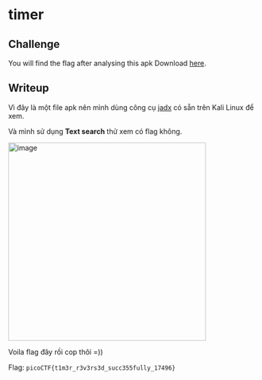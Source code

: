 # **timer**
## **Challenge**
You will find the flag after analysing this apk
Download [here](https://github.com/TITANs1506/CTF-Writeups/blob/main/PicoCTF%202023/Reverse%20Engineering/timer/timer.apk).
## **Writeup**
Vì đây là một file apk nên mình dùng công cụ [jadx](https://github.com/skylot/jadx) có sẵn trên Kali Linux để xem.

Và mình sử dụng **Text search** thử xem có flag không.

<img width="398" alt="image" src="https://user-images.githubusercontent.com/42516564/228818851-781a7ddd-45ee-432a-b63c-be18be284bb1.png">

Voila flag đây rồi cop thôi =))

Flag: `picoCTF{t1m3r_r3v3rs3d_succ355fully_17496}`

